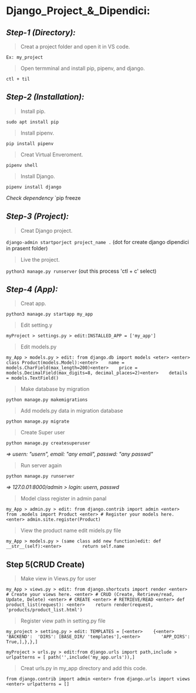 **Django_Project_&_Dipendici:**
================================
***Step-1 (Directory):***
-------------------
> Creat a project folder and open it in VS code.

`Ex: my_project`

> Open termminal and install pip, pipenv, and django.

`ctl + til`

***Step-2 (Installation):***
----------------------------
> Install pip.

`sudo apt install pip`

> Install pipenv.

`pip install pipenv`

> Creat Virtual Enveroment.

`pipenv shell`

> Install Django.

`pipenv install django`

*Check dependency*
`pip freeze

***Step-3 (Project):***
-----------------------
> Creat Django project.

`django-admin startporject project_name .` (dot for create django dipendici in prasent folder)

> Live the project.

`python3 manage.py runserver` (out this process 'ctl + c' select)

***Step-4 (App):***
-------------
> Creat app.

`python3 manage.py startapp my_app`

> Edit setting.y

`myProject > settings.py > edit:INSTALLED_APP = ['my_app']`

> Edit models.py

`my_App > models.py > edit: from django.db import models <eter> <enter> class Product(models.Model):<enter>    name = models.CharField(max_length=200)<enter>    price = models.DecimalField(max_digits=8, decimal_places=2)<enter>    details = models.TextField()`

> Make database by migration

`python manage.py makemigrations`

> Add models.py data in migration database

`python manage.py migrate`

> Create Super user

`python manage.py createsuperuser`

*=> usern: "usern", email: "any email", passwd: "any passwd"*

> Run server again 

`python manage.py runserver`

*=> 127.0.01:8000/admin > login: usern, passwd*

> Model class register in admin panal

`my_App > admin.py > edit: from django.contrib import admin <enter> from .models import Product <enter> # Register your models here.<enter> admin.site.register(Product)`

> View the product name edit midels.py file

`my_App > models.py > (same class add new function)edit: def __str__(self):<enter>        return self.name`

**Step 5(CRUD Create)**
-----------------------
> Make view in Views.py for user

`my_App > views.py > edit: from django.shortcuts import render <enter> # Create your views here. <enter> # CRUD (Create, Retrieve/read, Update, Delete) <enter> # CREATE <enter> # RETRIEVE/READ <enter> def product_list(request): <enter>    return render(request, 'products/product_list.html')`

> Register view path in setting.py file

`my_project > setting.py > edit: TEMPLATES = [<enter>    {<enter>        'BACKEND':  'DIRS': [BASE_DIR/ 'templates'],<enter>        'APP_DIRS': True,],},},]`



`myProject > urls.py > edit:from django.urls import path,include > urlpatterns = [ path('',include('my_app.urls')),]`

> Creat urls.py in my_app directory and add this code.

`from django.contrib import admin <enter> from django.urls import views <enter> urlpatterns = []`





